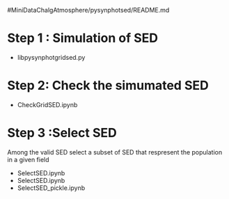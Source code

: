 #MiniDataChalgAtmosphere/pysynphotsed/README.md


# Step 1 : Simulation of SED
- libpysynphotgridsed.py

# Step 2: Check the simumated SED
- CheckGridSED.ipynb


# Step 3 :Select SED
Among the valid SED select a subset of SED that respresent the population in a given field	
- SelectSED.ipynb	
- SelectSED.ipynb	
- SelectSED_pickle.ipynb
